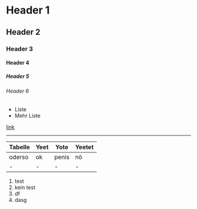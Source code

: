 # Header 1

## Header 2

### Header 3

#### Header 4

##### Header 5

###### Header 6

- Liste
- Mehr Liste

[link](https://github.com)

-----------

| Tabelle | Yeet | Yote  | Yeetet |
| ------- | ---- | ----- | ------ |
| oderso  | ok   | penis | nö     |
| -       | -    | -     | -      |

1. test
2. kein test
3. df
4. dasg


